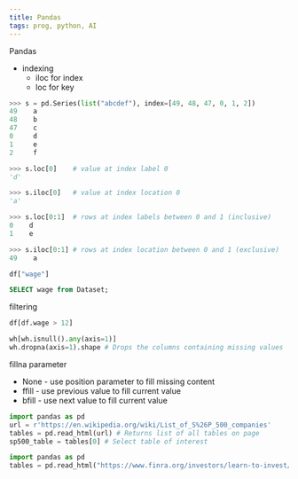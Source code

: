 ```yaml
---
title: Pandas
tags: prog, python, AI
---
```

Pandas 

* indexing 
  * iloc for index
  * loc for key

``` python
>>> s = pd.Series(list("abcdef"), index=[49, 48, 47, 0, 1, 2]) 
49    a
48    b
47    c
0     d
1     e
2     f

>>> s.loc[0]    # value at index label 0
'd'

>>> s.iloc[0]   # value at index location 0
'a'

>>> s.loc[0:1]  # rows at index labels between 0 and 1 (inclusive)
0    d
1    e

>>> s.iloc[0:1] # rows at index location between 0 and 1 (exclusive)
49    a
```
``` python
df["wage"]
```
``` SQL
SELECT wage from Dataset;
```

filtering
```python
df[df.wage > 12]
```


```python
wh[wh.isnull().any(axis=1)]
wh.dropna(axis=1).shape # Drops the columns containing missing values
```

fillna parameter
* None - use position parameter to fill missing content
* ffill - use previous value to fill current value
* bfill - use next value to fill current value

```{.py group="p1" glabel="sp500"}
import pandas as pd
url = r'https://en.wikipedia.org/wiki/List_of_S%26P_500_companies'
tables = pd.read_html(url) # Returns list of all tables on page
sp500_table = tables[0] # Select table of interest
```

```{.py group="p1" glabel="margin"}
import pandas as pd
tables = pd.read_html("https://www.finra.org/investors/learn-to-invest/advanced-investing/margin-statistics")`
```